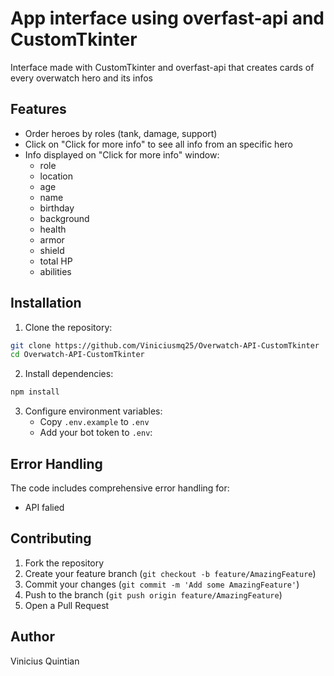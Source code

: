 # App interface using overfast-api and CustomTkinter

Interface made with CustomTkinter and overfast-api that creates cards of every overwatch hero and its infos

## Features

- Order heroes by roles (tank, damage, support)
- Click on "Click for more info" to see all info from an specific hero
- Info displayed on "Click for more info" window:
  - role  
  - location
  - age
  - name
  - birthday
  - background
  - health
  - armor
  - shield
  - total HP
  - abilities

## Installation

1. Clone the repository:
```bash
git clone https://github.com/Viniciusmq25/Overwatch-API-CustomTkinter
cd Overwatch-API-CustomTkinter
```

2. Install dependencies:
```bash
npm install
```

3. Configure environment variables:
   - Copy `.env.example` to `.env`
   - Add your bot token to `.env`:

## Error Handling

The code includes comprehensive error handling for:
- API falied

## Contributing

1. Fork the repository
2. Create your feature branch (`git checkout -b feature/AmazingFeature`)
3. Commit your changes (`git commit -m 'Add some AmazingFeature'`)
4. Push to the branch (`git push origin feature/AmazingFeature`)
5. Open a Pull Request

## Author

Vinicius Quintian
